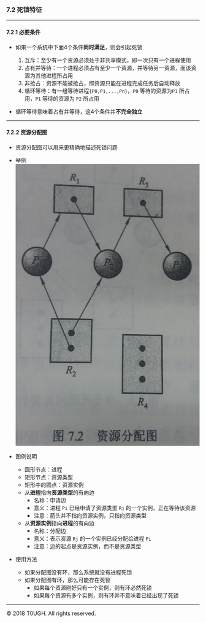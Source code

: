 ### 7.2 死锁特征

---

#### 7.2.1 必要条件

- 如果一个系统中下面4个条件**同时满足**，则会引起死锁

    1. 互斥：至少有一个资源必须处于非共享模式，即一次只有一个进程使用
    2. 占有并等待：一个进程必须占有至少一个资源，并等待另一资源，而该资源为其他进程所占用
    3. 非抢占：资源不能被抢占，即资源只能在进程完成任务后自动释放
    4. 循环等待：有一组等待进程`{P0,P1,...,Pn}`，`P0` 等待的资源为`P1` 所占用，`P1` 等待的资源为 `P2` 所占用

- 循环等待意味着占有并等待，这4个条件并**不完全独立**
---

#### 7.2.2 资源分配图

- 资源分配图可以用来更精确地描述死锁问题

- 举例
![](resource/资源分配图.jpg)

- 图例说明
    - 圆形节点：进程
    - 矩形节点：资源类型
    - 矩形中的圆点：资源实例
    - 从**进程**指向**资源类型**的有向边
        - 名称：申请边
        - 意义：进程 `Pi` 已经申请了资源类型 `Rj` 的一个实例，正在等待该资源
        - 注意：箭头并不指向资源实例，只指向资源类型
    - 从**资源实例**指向**进程**的有向边
        - 名称：分配边
        - 意义：表示资源 `Rj` 的一个实例已经分配给进程 `Pi`
        - 注意：边的起点是资源实例，而不是资源类型

- 使用方法
    - 如果分配图没有环，那么系统就没有进程死锁
    - 如果分配图有环，那么可能存在死锁
        - 如果每个资源刚好只有一个实例，则有环必然死锁
        - 如果每个资源有多个实例，则有环并不意味着已经出现了死锁
---
&copy; 2018 T0UGH. All rights reserved.